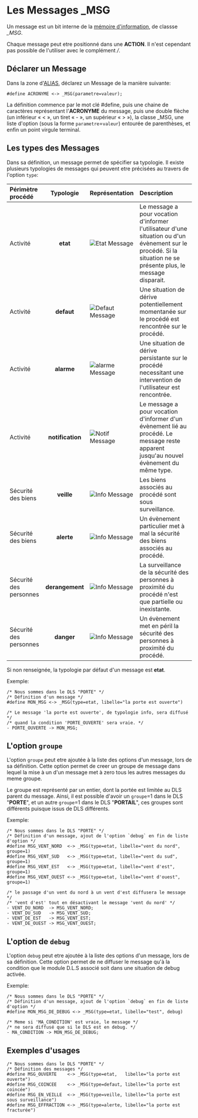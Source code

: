 # Les Messages _MSG

Un message est un bit interne de la [mémoire d'information](dls.md#memoire-d'informations), de classse *_MSG*.

Chaque message peut etre positionné dans une **ACTION**. Il n'est cependant pas possible de l'utiliser avec le complément */*.


## Déclarer un Message

Dans la zone d'[ALIAS](dls_acronymes.md), déclarez un Message de la manière suivante:

    #define ACRONYME <-> _MSG(parametre=valeur);

La définition commence par le mot clé #define, puis une chaine de caractères représentant l'**ACRONYME** du message, puis une double flèche (un inférieur « < », un tiret « - », un supérieur « > »),
la classe _MSG, une liste d'option (sous la forme `parametre`=`valeur`) entourée de parenthèses, et enfin un point virgule terminal.

## Les types des Messages

Dans sa définition, un message permet de spécifier sa typologie. Il existe plusieurs typologies de messages qui peuvent etre précisées
au travers de l'option `type`:

| Périmètre procédé 	| Typologie | Représentation | 	Description
|:------------|:--------:|:----------------|:-------
| Activité | **etat** | ![Etat Message](https://static.abls-habitat.fr/img/info.svg) | Le message a pour vocation d'informer l'utilisateur d'une situation ou d'un évènement sur le procédé. Si la situation ne se présente plus, le message disparait.
| Activité | **defaut** | ![Defaut Message](https://static.abls-habitat.fr/img/pignon_orange.svg) | Une situation de dérive potentiellement momentanée sur le procédé est rencontrée sur le procédé.
| Activité | **alarme** | ![alarme Message](https://static.abls-habitat.fr/img/pignon_red.svg) | Une situation de dérive persistante sur le procédé necessitant une intervention de l'utilisateur est rencontrée.
| Activité | **notification** | ![Notif Message](https://static.abls-habitat.fr/img/panneau_danger.svg) | Le message a pour vocation d'informer d'un évènement lié au procédé. Le message reste apparent jusqu'au nouvel évènement du même type.
| Sécurité des biens | **veille** | ![Info Message](https://static.abls-habitat.fr/img/bouclier_green.svg) | Les biens associés au procédé sont sous surveillance.
| Sécurité des biens | **alerte** | ![Info Message](https://static.abls-habitat.fr/img/bouclier_red.svg) | Un évènement particulier met à mal la sécurité des biens associés au procédé.
| Sécurité des personnes | **derangement** | ![Info Message](https://static.abls-habitat.fr/img/croix_orange.svg) | La surveillance de la sécurité des personnes à proximité du procédé n'est que partielle ou inexistante.
| Sécurité des personnes | **danger** | ![Info Message](https://static.abls-habitat.fr/img/croix_red.svg) | Un évènement met en péril la sécurité des personnes à proximité du procédé.

Si non renseignée, la typologie par défaut d'un message est **etat**.

Exemple:

    /* Nous sommes dans le DLS "PORTE" */
    /* Définition d'un message */
    #define MON_MSG <-> _MSG(type=etat, libelle="la porte est ouverte")

    /* Le message 'la porte est ouverte', de typologie info, sera diffusé */
    /* quand la condition 'PORTE_OUVERTE' sera vraie. */
    - PORTE_OUVERTE -> MON_MSG;


## L'option `groupe`

L'option `groupe` peut etre ajoutée à la liste des options d'un message, lors de sa définition.
Cette option permet de creer un groupe de message dans lequel la mise à un d'un message met à zero tous les autres messages du meme groupe.

Le groupe est représenté par un entier, dont la portée est limitée au DLS parent du message. Ainsi, il est possible d'avoir un
`groupe`=1 dans le DLS "**PORTE**", et un autre `groupe`=1 dans le DLS "**PORTAIL**", ces groupes sont différents puisque issus de DLS différents.

Exemple:

    /* Nous sommes dans le DLS "PORTE" */
    /* Définition d'un message, ajout de l'option `debug` en fin de liste d'option */
    #define MSG_VENT_NORD  <-> _MSG(type=etat, libelle="vent du nord", groupe=1)
    #define MSG_VENT_SUD   <-> _MSG(type=etat, libelle="vent du sud", groupe=1)
    #define MSG_VENT_EST   <-> _MSG(type=etat, libelle="vent d'est", groupe=1)
    #define MSG_VENT_OUEST <-> _MSG(type=etat, libelle="vent d'ouest", groupe=1)

    /* le passage d'un vent du nord à un vent d'est diffusera le message */
    /* 'vent d'est' tout en désactivant le message 'vent du nord' */
    - VENT_DU_NORD  -> MSG_VENT_NORD;
    - VENT_DU_SUD   -> MSG_VENT_SUD;
    - VENT_DE_EST   -> MSG_VENT_EST;
    - VENT_DE_OUEST -> MSG_VENT_OUEST;

## L'option de `debug`

L'option `debug` peut etre ajoutée à la liste des options d'un message, lors de sa définition.
Cette option permet de ne diffuser le message qu'à la condition que le module D.L.S associé soit dans une situation de debug activée.

Exemple:

    /* Nous sommes dans le DLS "PORTE" */
    /* Définition d'un message, ajout de l'option `debug` en fin de liste d'option */
    #define MON_MSG_DE_DEBUG <-> _MSG(type=etat, libelle="test", debug)

    /* Meme si 'MA_CONDITION' est vraie, le message */
    /* ne sera diffusé que si le DLS est en debug. */
    - MA_CONDITION -> MON_MSG_DE_DEBUG;

## Exemples d'usages

    /* Nous sommes dans le DLS "PORTE" */
    /* Définition des messages */
    #define MSG_OUVERTE    <-> _MSG(type=etat,   libelle="la porte est ouverte")
    #define MSG_COINCEE    <-> _MSG(type=defaut, libelle="la porte est coincée")
    #define MSG_EN_VEILLE  <-> _MSG(type=veille, libelle="la porte est sous surveillance")
    #define MSG_EFFRACTION <-> _MSG(type=alerte, libelle="la porte est fracturée")


